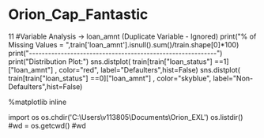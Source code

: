 # Orion_Cap_Fantastic

11
#Variable Analysis -> loan_amnt (Duplicate Variable - Ignored)
print("% of Missing Values = ",train['loan_amnt'].isnull().sum()/train.shape[0]*100)
print("-----------------------------------------------------------")
print("Distribution Plot:")
sns.distplot( train[train["loan_status"] ==1]["loan_amnt"] , color="red", label="Defaulters",hist=False)
sns.distplot( train[train["loan_status"] ==0]["loan_amnt"] , color="skyblue", label="Non-Defaulters",hist=False)



​%matplotlib inline

import os
os.chdir('C:\\Users\\v113805\\Documents\\Orion_EXL')
os.listdir()
#wd = os.getcwd()
#wd
